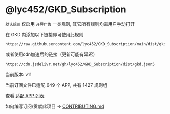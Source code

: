 # @lyc452/GKD_Subscription

`默认规则` 仅启用 `开屏广告` 一类规则, 其它所有规则均需用户手动打开

在 GKD 内添加以下链接即可使用此规则

```txt
https://raw.githubusercontent.com/lyc452/GKD_Subscription/main/dist/gkd.json5
```

或者使用cdn加速后的链接（更新可能有延迟）

```txt
https://cdn.jsdelivr.net/gh/lyc452/GKD_Subscription/dist/gkd.json5
```

当前版本: v11

当前订阅文件已适配 649 个 APP, 共有 1427 规则组

查看 [适配 APP 列表](./AppList.md)

如何编写订阅/贡献此项目 -> [CONTRIBUTING.md](./CONTRIBUTING.md)
